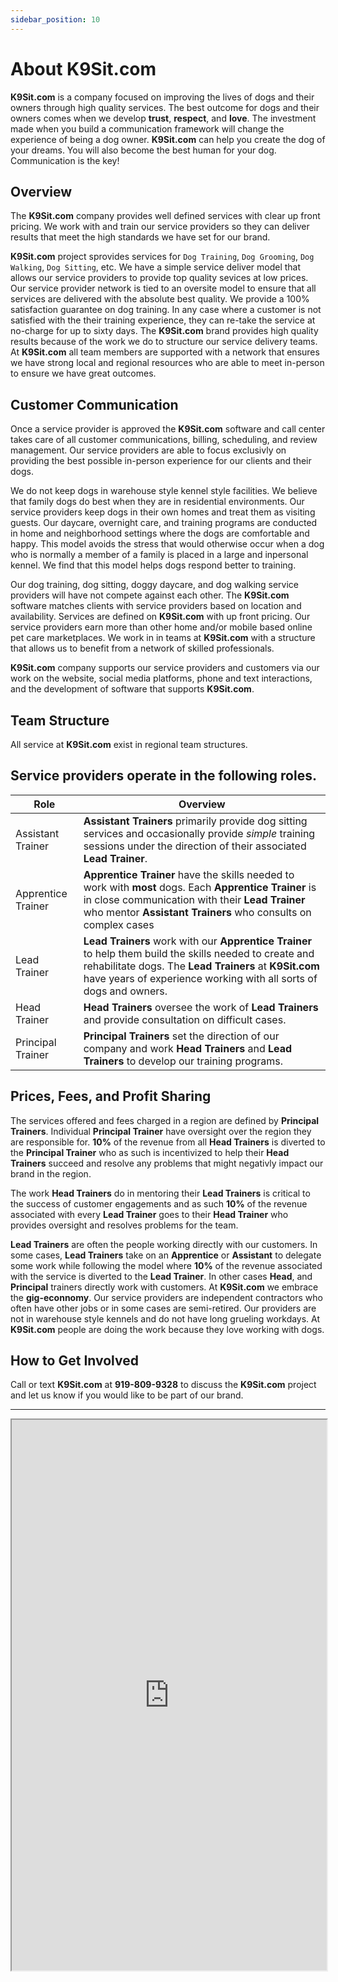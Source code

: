```yaml
---
sidebar_position: 10
---
```

# About K9Sit.com
**K9Sit.com** is a company focused on improving the lives of dogs and
their owners through high quality services. The best outcome for dogs and their
owners comes when we develop **trust**, **respect**, and **love**. The
investment made when you build a communication framework will change the
experience of being a dog owner. **K9Sit.com** can help you create the dog of
your dreams. You will also become the best human for your dog. Communication is
the key!

## Overview
The **K9Sit.com** company provides well defined services with clear up front
pricing. We work with and train our service providers so they can deliver
results that meet the high standards we have set for our brand.

**K9Sit.com** project sprovides services for `Dog Training`, `Dog Grooming`,
`Dog Walking`, `Dog Sitting`, etc. We have a simple service deliver model that
allows our service providers to provide top quality sevices at low prices. Our
service provider network is tied to an oversite model to ensure that all
services are delivered with the absolute best quality. We provide a 100%
satisfaction guarantee on dog training. In any case where a customer is not
satisfied with the their training experience, they can re-take the service at
no-charge for up to sixty days. The **K9Sit.com** brand provides high quality
results because of the work we do to structure our service delivery teams. At
**K9Sit.com** all team members are supported with a network that ensures we
have strong local and regional resources who are able to meet in-person to
ensure we have great outcomes.

## Customer Communication
Once a service provider is approved the **K9Sit.com** software and call center
takes care of all customer communications, billing, scheduling, and review
management. Our service providers are able to focus exclusivly on providing the
best possible in-person experience for our clients and their dogs.

We do not keep dogs in warehouse style kennel style facilities. We believe that
family dogs do best when they are in residential environments. Our service
providers keep dogs in their own homes and treat them as visiting guests. Our
daycare, overnight care, and training programs are conducted in home and
neighborhood settings where the dogs are comfortable and happy. This model
avoids the stress that would otherwise occur when a dog who is normally a
member of a family is placed in a large and inpersonal kennel. We find that
this model helps dogs respond better to training.

Our dog training, dog sitting, doggy daycare, and dog walking service providers
will have not compete against each other. The **K9Sit.com** software matches
clients with service providers based on location and availability. Services are
defined on **K9Sit.com** with up front pricing. Our service providers earn more
than other home and/or mobile based online pet care marketplaces. We work in 
in teams at **K9Sit.com** with a structure that allows us to benefit from a
network of skilled professionals.

**K9Sit.com** company supports our service providers and customers via our work
on the website, social media platforms, phone and text interactions, and the
development of software that supports **K9Sit.com**.

## Team Structure
All service at **K9Sit.com** exist in regional team structures.

## Service providers operate in the following roles.
| Role                    | Overview                                                                                                                                                                                                                                    |
| ----------------------- | ------------------------------------------------------------------------------------------------------------------------------------------------------------------------------------------------------------------------------------------- |
| Assistant Trainer       | **Assistant Trainers** primarily provide dog sitting services and occasionally provide _simple_ training sessions under the direction of their associated **Lead Trainer**.                                                                 |
| Apprentice Trainer      | **Apprentice Trainer** have the skills needed to work with **most** dogs. Each **Apprentice Trainer** is in close communication with their **Lead Trainer** who mentor **Assistant Trainers** who consults on complex cases                 |
| Lead Trainer            | **Lead Trainers** work with our **Apprentice Trainer** to help them build the skills needed to create and rehabilitate dogs. The **Lead Trainers** at **K9Sit.com** have years of experience working with all sorts of dogs and owners.     |
| Head Trainer            | **Head Trainers** oversee the work of **Lead Trainers** and provide consultation on difficult cases.                                                                                                                                        |
| Principal Trainer       | **Principal Trainers** set the direction of our company and work **Head Trainers** and **Lead Trainers** to develop our training programs.                                                                                                  |

## Prices, Fees, and Profit Sharing
The services offered and fees charged in a region are defined by
**Principal Trainers**. Individual **Principal Trainer** have oversight over
the region they are responsible for. **10%** of the revenue from all
**Head Trainers** is diverted to the **Principal Trainer** who as such is
incentivized to help their **Head Trainers** succeed and resolve any problems
that might negativly impact our brand in the region.

The work **Head Trainers** do in mentoring their **Lead Trainers** is critical
to the success of customer engagements and as such **10%** of the revenue
associated with every **Lead Trainer** goes to their **Head Trainer** who
provides oversight and resolves problems for the team.

**Lead Trainers** are often the people working directly with our customers. In
some cases, **Lead Trainers** take on an **Apprentice** or **Assistant** to
delegate some work while following the model where **10%** of the revenue
associated with the service is diverted to the **Lead Trainer**. In other cases
**Head**, and **Principal** trainers directly work with customers. At
**K9Sit.com** we embrace the **gig-econnomy**. Our service providers are
independent contractors who often have other jobs or in some cases are
semi-retired. Our providers are not in warehouse style kennels and do not have
long grueling workdays. At **K9Sit.com** people are doing the work because they
love working with dogs. 

## How to Get Involved
Call or text **K9Sit.com** at **919-809-9328** to discuss the **K9Sit.com**
project and let us know if you would like to be part of our brand.

<hr/>

<iframe
allowfullscreen 
height="881"
src="https://www.youtube.com/embed/knmtMffM_ho?rel=0"
title="Rainy days with Tig"
width="100%"
/>
